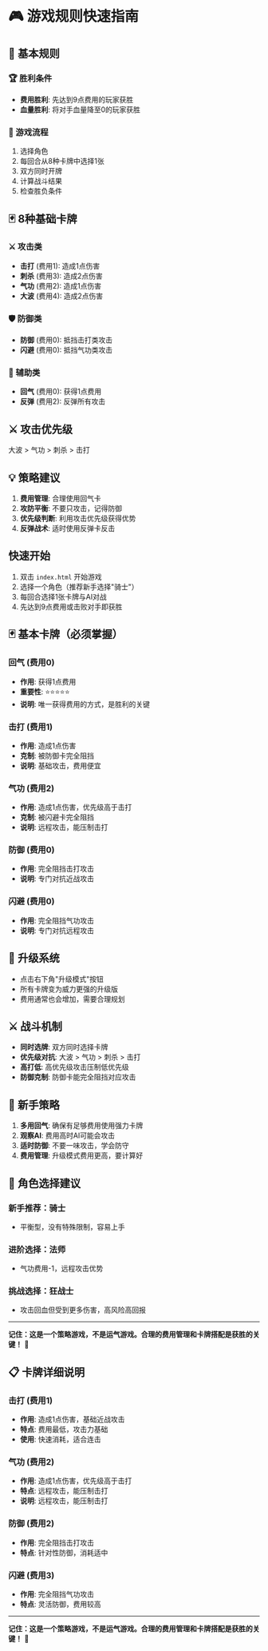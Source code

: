 # 🎮 游戏规则快速指南

## 📖 基本规则

### 🏆 胜利条件
- **费用胜利**: 先达到9点费用的玩家获胜
- **血量胜利**: 将对手血量降至0的玩家获胜

### 🎯 游戏流程
1. 选择角色
2. 每回合从8种卡牌中选择1张
3. 双方同时开牌
4. 计算战斗结果
5. 检查胜负条件

## 🃏 8种基础卡牌

### ⚔️ 攻击类
- **击打** (费用1): 造成1点伤害
- **刺杀** (费用3): 造成2点伤害  
- **气功** (费用2): 造成1点伤害
- **大波** (费用4): 造成2点伤害

### 🛡️ 防御类
- **防御** (费用0): 抵挡击打类攻击
- **闪避** (费用0): 抵挡气功类攻击

### 🔧 辅助类
- **回气** (费用0): 获得1点费用
- **反弹** (费用2): 反弹所有攻击

## ⚔️ 攻击优先级
大波 > 气功 > 刺杀 > 击打

## 💡 策略建议

1. **费用管理**: 合理使用回气卡
2. **攻防平衡**: 不要只攻击，记得防御
3. **优先级判断**: 利用攻击优先级获得优势
4. **反弹战术**: 适时使用反弹卡反击

## 快速开始
1. 双击 `index.html` 开始游戏
2. 选择一个角色（推荐新手选择"骑士"）
3. 每回合选择1张卡牌与AI对战
4. 先达到9点费用或击败对手即获胜

## 🃏 基本卡牌（必须掌握）

### 回气 (费用0)
- **作用**: 获得1点费用
- **重要性**: ⭐⭐⭐⭐⭐ 
- **说明**: 唯一获得费用的方式，是胜利的关键

### 击打 (费用1) 
- **作用**: 造成1点伤害
- **克制**: 被防御卡完全阻挡
- **说明**: 基础攻击，费用便宜

### 气功 (费用2)
- **作用**: 造成1点伤害，优先级高于击打
- **克制**: 被闪避卡完全阻挡
- **说明**: 远程攻击，能压制击打

### 防御 (费用0)
- **作用**: 完全阻挡击打攻击
- **说明**: 专门对抗近战攻击

### 闪避 (费用0) 
- **作用**: 完全阻挡气功攻击
- **说明**: 专门对抗远程攻击

## 🔄 升级系统
- 点击右下角"升级模式"按钮
- 所有卡牌变为威力更强的升级版
- 费用通常也会增加，需要合理规划

## ⚔️ 战斗机制
- **同时选牌**: 双方同时选择卡牌
- **优先级对抗**: 大波 > 气功 > 刺杀 > 击打
- **高打低**: 高优先级攻击压制低优先级
- **防御克制**: 防御卡能完全阻挡对应攻击

## 🎯 新手策略
1. **多用回气**: 确保有足够费用使用强力卡牌
2. **观察AI**: 费用高时AI可能会攻击
3. **适时防御**: 不要一味攻击，学会防守
4. **费用管理**: 升级模式费用更高，要计算好

## 👥 角色选择建议

### 新手推荐：骑士
- 平衡型，没有特殊限制，容易上手

### 进阶选择：法师  
- 气功费用-1，远程攻击优势

### 挑战选择：狂战士
- 攻击回血但受到更多伤害，高风险高回报

---
**记住：这是一个策略游戏，不是运气游戏。合理的费用管理和卡牌搭配是获胜的关键！** 🎯 

## 📋 卡牌详细说明

### 击打 (费用1)
- **作用**: 造成1点伤害，基础近战攻击
- **特点**: 费用最低，攻击力基础
- **使用**: 快速消耗，适合连击

### 气功 (费用2)
- **作用**: 造成1点伤害，优先级高于击打
- **特点**: 远程攻击，能压制击打
- **说明**: 远程攻击，能压制击打

### 防御 (费用2)
- **作用**: 完全阻挡击打攻击
- **特点**: 针对性防御，消耗适中

### 闪避 (费用3)
- **作用**: 完全阻挡气功攻击
- **特点**: 灵活防御，费用较高

---
**记住：这是一个策略游戏，不是运气游戏。合理的费用管理和卡牌搭配是获胜的关键！** 🎯 